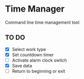 # Time Manager
Command line time management tool

## TO DO

- [X] Select work type 
- [X] Set countdown timer
- [ ] Activate alarm clock switch
- [X] Save data
- [ ] Return to beginning or exit